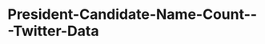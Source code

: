 # President-Candidate-Name-Count---Twitter-Data

<!--DOCTYPE html-->
<meta charset="utf-8">
<head>
<style>

.arc text {
  font: 10px sans-serif;
  text-anchor: middle;
}

.arc path {
  stroke: #fff;
}

</style>
</head>
<body>
<script src="https://d3js.org/d3.v3.min.js"></script>
<script>

var width = 960,
    height = 510,
    radius = Math.min(width, height) / 2;

var color = d3.scale.ordinal()
    .range(["#ff8c00","#98abc5", "#7b6888"]);

var arc = d3.svg.arc()
    .outerRadius(radius - 10)
    .innerRadius(0);

var labelArc = d3.svg.arc()
    .outerRadius(radius - 40)
    .innerRadius(radius - 80);

var pie = d3.layout.pie()
    .sort(null)
    .value(function(d) { return d.population; });

var svg = d3.select("body").append("svg")
    .attr("width", width)
    .attr("height", height)
  .append("g")
    .attr("transform", "translate(" + width / 2 + "," + height / 2 + ")");

d3.csv("data.csv", type, function(error, data) {
  if (error) throw error;

  var g = svg.selectAll(".arc")
      .data(pie(data))
    .enter().append("g")
      .attr("class", "arc");

  g.append("path")
      .attr("d", arc)
      .style("fill", function(d) { return color(d.data.age); });

  g.append("text")
      .attr("transform", function(d) { return "translate(" + labelArc.centroid(d) + ")"; })
      .attr("dy", ".35em")
      .text(function(d) { return d.data.age; });
});

function type(d) {
  d.population = +d.population;
  return d;
}
</script>
</body>
</html>
